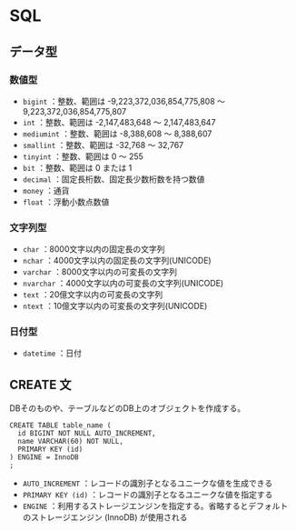 # SQL

## データ型

### 数値型

- `bigint` ：整数、範囲は -9,223,372,036,854,775,808 ～ 9,223,372,036,854,775,807
- `int` ：整数、範囲は -2,147,483,648 ～ 2,147,483,647
- `mediumint` ：整数、範囲は -8,388,608 ～ 8,388,607
- `smallint` ：整数、範囲は -32,768 ～ 32,767
- `tinyint` ：整数、範囲は 0 ～ 255
- `bit` ：整数、範囲は 0 または 1
- `decimal` ：固定長桁数、固定長少数桁数を持つ数値
- `money` ：通貨
- `float` ：浮動小数点数値

### 文字列型

- `char` ：8000文字以内の固定長の文字列
- `nchar` ：4000文字以内の固定長の文字列(UNICODE)
- `varchar` ：8000文字以内の可変長の文字列
- `nvarchar` ：4000文字以内の可変長の文字列(UNICODE)
- `text` ：20億文字以内の可変長の文字列
- `ntext` ：10億文字以内の可変長の文字列(UNICODE)

### 日付型

- `datetime` ：日付

## CREATE 文

DBそのものや、テーブルなどのDB上のオブジェクトを作成する。  

```
CREATE TABLE table_name (
  id BIGINT NOT NULL AUTO_INCREMENT,
  name VARCHAR(60) NOT NULL,
  PRIMARY KEY (id)
) ENGINE = InnoDB
;
```

- `AUTO_INCREMENT` ：レコードの識別子となるユニークな値を生成できる
- `PRIMARY KEY (id)` ：レコードの識別子となるユニークな値を指定する
- `ENGINE` ：利用するストレージエンジンを指定する。省略するとデフォルトのストレージエンジン (InnoDB) が使用される

